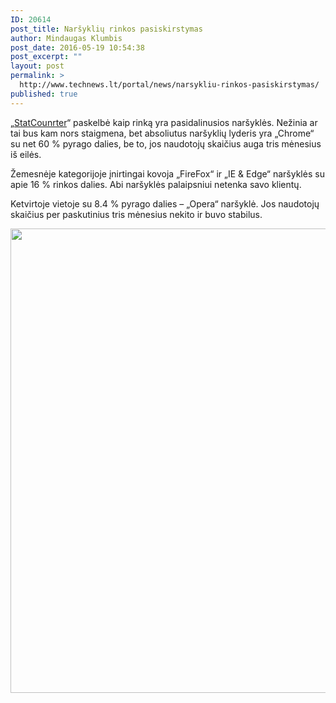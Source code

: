 ```yaml
---
ID: 20614
post_title: Naršyklių rinkos pasiskirstymas
author: Mindaugas Klumbis
post_date: 2016-05-19 10:54:38
post_excerpt: ""
layout: post
permalink: >
  http://www.technews.lt/portal/news/narsykliu-rinkos-pasiskirstymas/
published: true
---
```

„<a href="http://statcounter.com/">StatCounrter</a>“ paskelbė kaip rinką yra pasidalinusios naršyklės. Nežinia ar tai bus kam nors staigmena, bet absoliutus naršyklių lyderis yra „Chrome“ su net 60 % pyrago dalies, be to, jos naudotojų skaičius auga tris mėnesius iš eilės.

Žemesnėje kategorijoje įnirtingai kovoja „FireFox“ ir „IE &amp; Edge“ naršyklės su apie 16 % rinkos dalies. Abi naršyklės palaipsniui netenka savo klientų.

Ketvirtoje vietoje su 8.4 % pyrago dalies – „Opera“ naršyklė. Jos naudotojų skaičius per paskutinius tris mėnesius nekito ir buvo stabilus.
<p style="text-align: center"><a href="http://www.technews.lt/portal/wp-content/uploads/2016/05/ww-desktop-browser-apr-2016.png"><img class="alignnone wp-image-20616 size-full" src="http://www.technews.lt/portal/wp-content/uploads/2016/05/ww-desktop-browser-apr-2016.png" alt="ww-desktop-browser-apr-2016" width="1281" height="743" /></a></p>